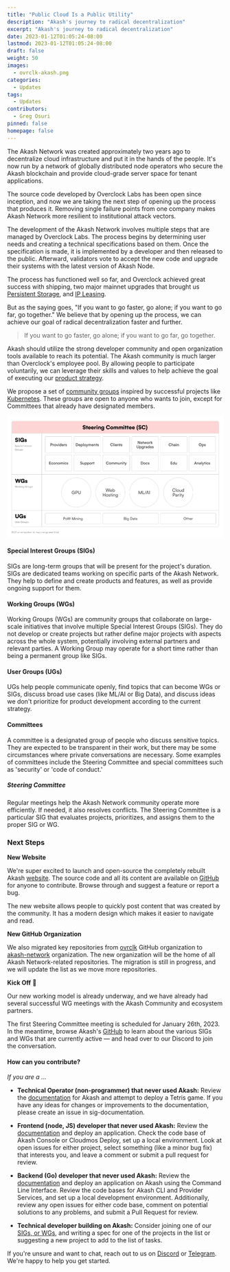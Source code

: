 ```yaml
---
title: "Public Cloud Is a Public Utility"
description: "Akash's journey to radical decentralization"
excerpt: "Akash's journey to radical decentralization"
date: 2023-01-12T01:05:24-08:00
lastmod: 2023-01-12T01:05:24-08:00
draft: false
weight: 50
images:
  - ovrclk-akash.png
categories: 
  - Updates
tags:
  - Updates
contributors:
  - Greg Osuri
pinned: false
homepage: false
---
```


The Akash Network was created approximately two years ago to decentralize cloud infrastructure and put it in the hands of the people. It's now run by a network of globally distributed node operators who secure the Akash blockchain and provide cloud-grade server space for tenant applications. 

The source code developed by Overclock Labs has been open since inception, and now we are taking the next step of opening up the process that produces it. Removing single failure points from one company makes Akash Network more resilient to institutional attack vectors.

The development of the Akash Network involves multiple steps that are managed by Overclock Labs. The process begins by determining user needs and creating a technical specifications based on them. Once the specification is made, it is implemented by a developer and then released to the public. Afterward, validators vote to accept the new code and upgrade their systems with the latest version of Akash Node.

The process has functioned well so far, and Overclock achieved great success with shipping, two major mainnet upgrades that brought us [Persistent Storage](http://localhost:1313/blog/akash-network-unlocks-persistent-storage-through-mainnet-3-upgrade/), and [IP Leasing](http://localhost:1313/blog/introducing-ip-leases-on-akash-network/). 

But as the saying goes, "If you want to go faster, go alone; if you want to go far, go together." We believe that by opening up the process, we can achieve our goal of radical decentralization faster and further.

> If you want to go faster, go alone; if you want to go far, go together.

Akash should utilize the strong developer community and open organization tools available to reach its potential. The Akash community is much larger than Overclock's employee pool. By allowing people to participate voluntarily, we can leverage their skills and values to help achieve the goal of executing our [product strategy](https://akash.network/community/core-groups/product-strategy/).

We propose a set of [community groups](https://akash.network/community/core-groups/cg-list/) inspired by successful projects like [Kubernetes](https://www.kubernetes.dev/). These groups are open to anyone who wants to join, except for Committees that already have designated members.

![Akash Community Groups Block Diagram](akash-community-groups-block-diagram.png)

#### Special Interest Groups (SIGs)

SIGs are long-term groups that will be present for the project's duration. SIGs are dedicated teams working on specific parts of the Akash Network. They help to define and create products and features, as well as provide ongoing support for them.

#### **Working Groups (WGs)**

Working Groups (WGs) are community groups that collaborate on large-scale initiatives that involve multiple Special Interest Groups (SIGs). They do not develop or create projects but rather define major projects with aspects across the whole system, potentially involving external partners and relevant parties. A Working Group may operate for a short time rather than being a permanent group like SIGs.

#### **User Groups (UGs)**

UGs help people communicate openly, find topics that can become WGs or SIGs, discuss broad use cases (like ML/AI or Big Data), and discuss ideas we don't prioritize for product development according to the current strategy.

#### **Committees**

A committee is a designated group of people who discuss sensitive topics. They are expected to be transparent in their work, but there may be some circumstances where private conversations are necessary. Some examples of committees include the Steering Committee and special committees such as 'security' or 'code of conduct.'

##### **Steering Committee**

Regular meetings help the Akash Network community operate more efficiently. If needed, it also resolves conflicts. The Steering Committee is a particular SIG that evaluates projects, prioritizes, and assigns them to the proper SIG or WG.

### Next Steps

**New Website**

We're super excited to launch and open-source the completely rebuilt Akash [website](https://akash.network). The source code and all its content are available on [GitHub](https://github.com/akash-network/website) for anyone to contribute. Browse through and suggest a feature or report a bug.

The new website allows people to quickly post content that was created by the community. It has a modern design which makes it easier to navigate and read.

**New GitHub Organization**

We also migrated key repositories from [ovrclk](https://github.com/ovrclk) GitHub organization to [akash-network](https://github.com/akash-network) organization. The new organization will be the home of all Akash Network-related repositories. The migration is still in progress, and we will update the list as we move more repositories.

**Kick Off** 🚀

Our new working model is already underway, and we have already had several successful WG meetings with the Akash Community and ecosystem partners.

The first Steering Committee meeting is scheduled for January 26th, 2023. In the meantime, browse Akash's [GitHub](https://github.com/akash-network/community) to learn about the various SIGs and WGs that are currently active — and head over to our Discord to join the conversation.


#### How can you contribute?

*If you are a ...*

* **Technical Operator (non-programmer) that never used Akash:** Review the [documentation](https://docs.akash.network/) for Akash and attempt to deploy a Tetris game. If you have any ideas for changes or improvements to the documentation, please create an issue in sig-documentation.

* **Frontend (node, JS) developer that never used Akash:** Review the [documentation](https://docs.akash.network/) and deploy an application. Check the code base of Akash Console or Cloudmos Deploy, set up a local environment. Look at open issues for either project, select something (like a minor bug fix) that interests you, and leave a comment or submit a pull request for review.

* **Backend (Go) developer that never used Akash:** Review the [documentation](https://docs.akash.network/) and deploy an application on Akash using the Command Line Interface. Review the code bases for Akash CLI and Provider Services, and set up a local development environment. Additionally, review any open issues for either code base, comment on potential solutions to any problems, and submit a Pull Request for review.

* **Technical developer building on Akash:** Consider joining one of our [SIGs, or WGs](https://akash.network/community/core-groups/cg-list/), and writing a spec for one of the projects in the list or suggesting a new project to add to the list of tasks.

If you're unsure and want to chat, reach out to us on [Discord](https://discord.akash.network) or [Telegram](https://t.me/akashnetwork). We're happy to help you get started.